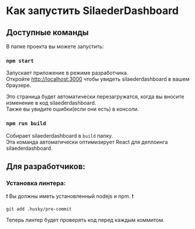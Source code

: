 # Как запустить SilaederDashboard

## Доступные команды

В папке проекта вы можете запустить:

### `npm start`

Запускает приложение в режиме разработчика.\
Откройте [http://localhost:3000](http://localhost:3000) чтобы увидеть silaederdashboard в вашем браузере.

Это страница будет автоматически перезагружатся, когда вы вносите изменение в код silaederdashboard.\
Также вы увидите ошибки(если они есть) в консоли.

### `npm run build`

Собирает silaederdashboard в `build` папку.\
Эта команда автоматически оптимизирует React для деплоинга silaederdashboard.

## Для разработчиков:
### Установка линтера:
❗️ Вы должны иметь установленный nodejs и npm. ❗️
    
```
git add .husky/pre-commit
```

Теперь линтер будет проверять код перед каждым коммитом.
